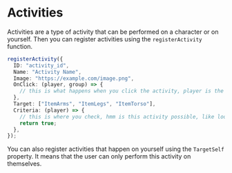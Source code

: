 # Activities

Activities are a type of activity that can be performed on a character or on yourself.
Then you can register activities using the `registerActivity` function.

```ts
registerActivity({
  ID: "activity_id",
  Name: "Activity Name",
  Image: "https://example.com/image.png",
  OnClick: (player, group) => {
    // this is what happens when you click the activity, player is the targeted player. group is the item group that the activity happens on.
  },
  Target: ["ItemArms", "ItemLegs", "ItemTorso"],
  Criteria: (player) => {
    // this is where you check, hmm is this activity possible, like looking if they are holding a specific item or if they are naked, player is the targeted player. Return true to show, false for hide.
    return true;
  },
});
```

You can also register activities that happen on yourself using the `TargetSelf` property. It means that the user can only perform this activity on themselves.
